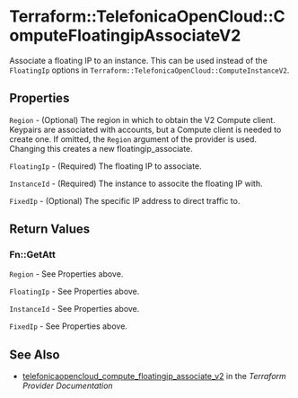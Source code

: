 # Terraform::TelefonicaOpenCloud::ComputeFloatingipAssociateV2

Associate a floating IP to an instance. This can be used instead of the
`FloatingIp` options in `Terraform::TelefonicaOpenCloud::ComputeInstanceV2`.

## Properties

`Region` - (Optional) The region in which to obtain the V2 Compute client. Keypairs are associated with accounts, but a Compute client is needed to create one. If omitted, the `Region` argument of the provider is used. Changing this creates a new floatingip_associate.

`FloatingIp` - (Required) The floating IP to associate.

`InstanceId` - (Required) The instance to associte the floating IP with.

`FixedIp` - (Optional) The specific IP address to direct traffic to.


## Return Values

### Fn::GetAtt

`Region` - See Properties above.

`FloatingIp` - See Properties above.

`InstanceId` - See Properties above.

`FixedIp` - See Properties above.

## See Also

* [telefonicaopencloud_compute_floatingip_associate_v2](https://www.terraform.io/docs/providers/telefonicaopencloud/r/compute_floatingip_associate_v2.html) in the _Terraform Provider Documentation_